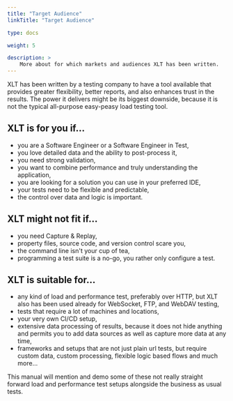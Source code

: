 ```yaml
---
title: "Target Audience"
linkTitle: "Target Audience"

type: docs

weight: 5

description: >
    More about for which markets and audiences XLT has been written. 
---
```


XLT has been written by a testing company to have a tool available that provides greater flexibility, better reports, and also enhances trust in the results. The power it delivers might be its biggest downside, because it is not the typical all-purpose easy-peasy load testing tool.

## XLT is for you if...
* you are a Software Engineer or a Software Engineer in Test,
* you love detailed data and the ability to post-process it,
* you need strong validation,
* you want to combine performance and truly understanding the application,
* you are looking for a solution you can use in your preferred IDE,
* your tests need to be flexible and predictable,
* the control over data and logic is important.

## XLT might not fit if...
* you need Capture & Replay,
* property files, source code, and version control scare you,
* the command line isn't your cup of tea,
* programming a test suite is a no-go, you rather only configure a test.

## XLT is suitable for... 
* any kind of load and performance test, preferably over HTTP, but XLT also has been used already for WebSocket, FTP, and WebDAV testing,
* tests that require a lot of machines and locations,
* your very own CI/CD setup,
* extensive data processing of results, because it does not hide anything and permits you to add data sources as well as capture more data at any time,
* frameworks and setups that are not just plain url tests, but require custom data, custom processing, flexible logic based flows and much more...

This manual will mention and demo some of these not really straight forward load and performance test setups alongside the business as usual tests.